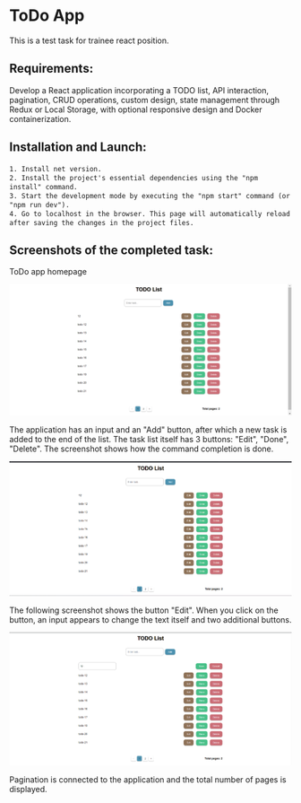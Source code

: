 # ToDo App

This is a test task for trainee react position.

## Requirements:

Develop a React application incorporating a TODO list, API interaction, pagination, CRUD operations, custom design, state management through Redux or Local Storage, with optional responsive design and Docker containerization.

## Installation and Launch:

    1. Install net version.
    2. Install the project's essential dependencies using the "npm install" command.
    3. Start the development mode by executing the "npm start" command (or "npm run dev").
    4. Go to localhost in the browser. This page will automatically reload after saving the changes in the project files.

## Screenshots of the completed task:

ToDo app homepage

![ToDo app homepage](/src/assets/homepage.png)

The application has an input and an "Add" button, after which a new task is added to the end of the list. The task list itself has 3 buttons: "Edit", "Done", "Delete". The screenshot shows how the command completion is done.

![ToDo app done:](/src/assets/done.png)

The following screenshot shows the button "Edit". When you click on the button, an input appears to change the text itself and two additional buttons.

![ToDo app edit:](/src/assets/edit.png)

Pagination is connected to the application and the total number of pages is displayed.
